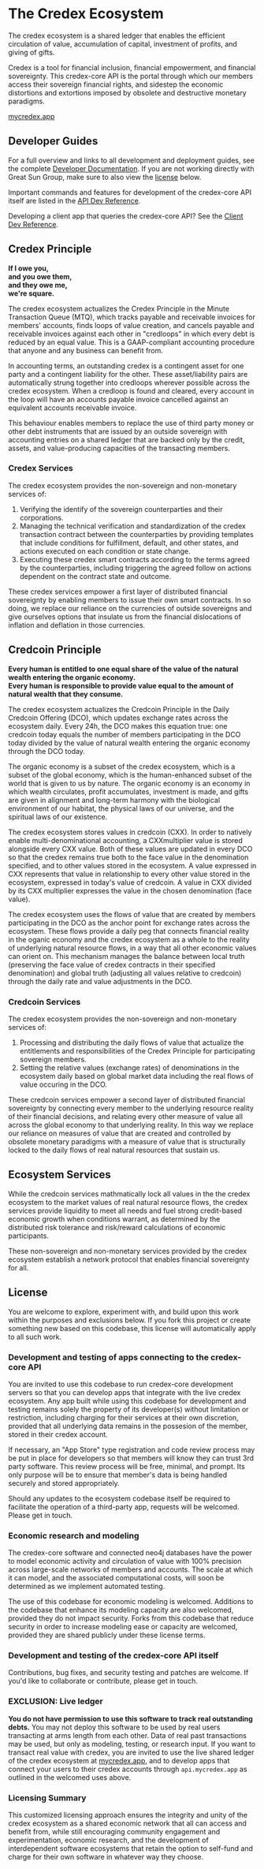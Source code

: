 # The Credex Ecosystem

The credex ecosystem is a shared ledger that enables the efficient circulation of value, accumulation of capital, investment of profits, and giving of gifts.

Credex is a tool for financial inclusion, financial empowerment, and financial sovereignty. This credex-core API is the portal through which our members access their sovereign financial rights, and sidestep the economic distortions and extortions imposed by obsolete and destructive monetary paradigms.

[mycredex.app](https://mycredex.app)

## Developer Guides

For a full overview and links to all development and deployment guides, see the complete [Developer Documentation](docs/developerAPI/README.md). If you are not working directly with Great Sun Group, make sure to also view the [license](#license) below.

Important commands and features for development of the credex-core API itself are listed in the [API Dev Reference](docs/developerAPI/quickref.md).

Developing a client app that queries the credex-core API? See the [Client Dev Reference](docs/developerClient/README.md).

## Credex Principle

**If I owe you,**\
**and you owe them,**\
**and they owe me,**\
**we're square.**

The credex ecosystem actualizes the Credex Principle in the Minute Transaction Queue (MTQ), which tracks payable and receivable invoices for members' accounts, finds loops of value creation, and cancels payable and receivable invoices against each other in "credloops" in which every debt is reduced by an equal value. This is a GAAP-compliant accounting procedure that anyone and any business can benefit from.

In accounting terms, an outstanding credex is a contingent asset for one party and a contingent liability for the other. These asset/liability pairs are automatically strung together into credloops wherever possible across the credex ecosystem. When a credloop is found and cleared, every account in the loop will have an accounts payable invoice cancelled against an equivalent accounts receivable invoice.

This behaviour enables members to replace the use of third party money or other debt instruments that are issued by an outside sovereign with accounting entries on a shared ledger that are backed only by the credit, assets, and value-producing capacities of the transacting members.

### Credex Services
The credex ecosystem provides the non-sovereign and non-monetary services of:
1. Verifying the identify of the sovereign counterparties and their corporations.
2. Managing the technical verification and standardization of the credex transaction contract between the counterparties by providing templates that include conditions for fulfillment, default, and other states, and actions executed on each condition or state change.
3. Executing these credex smart contracts according to the terms agreed by the counterparties, including triggering the agreed follow on actions dependent on the contract state and outcome.

These credex services empower a first layer of distributed financial sovereignty by enabling members to issue their own smart contracts. In so doing, we replace our reliance on the currencies of outside sovereigns and give ourselves options that insulate us from the financial dislocations of inflation and deflation in those currencies.

## Credcoin Principle

**Every human is entitled to one equal share of the value of the natural wealth entering the organic economy.**\
**Every human is responsible to provide value equal to the amount of natural wealth that they consume.**

The credex ecosystem actualizes the Credcoin Principle in the Daily Credcoin Offering (DCO), which updates exchange rates across the ecosystem daily. Every 24h, the DCO makes this equation true: one credcoin today equals the number of members participating in the DCO today divided by the value of natural wealth entering the organic economy through the DCO today.

The organic economy is a subset of the credex ecosystem, which is a subset of the global economy, which is the human-enhanced subset of the world that is given to us by nature. The organic economy is an economy in which wealth circulates, profit accumulates, investment is made, and gifts are given in alignment and long-term harmony with the biological environment of our habitat, the physical laws of our universe, and the spiritual laws of our existence.

The credex ecosystem stores values in credcoin (CXX). In order to natively enable multi-denominational accounting, a CXXmultiplier value is stored alongside every CXX value. Both of these values are updated in every DCO so that the credex remains true both to the face value in the denomination specified, and to other values stored in the ecosystem. A value expressed in CXX represents that value in relationship to every other value stored in the ecosystem, expressed in today's value of credcoin. A value in CXX divided by its CXX multiplier expresses the value in the chosen denomination (face value).

The credex ecosystem uses the flows of value that are created by members participating in the DCO as the anchor point for exchange rates across the ecosystem. These flows provide a daily peg that connects financial reality in the oganic economy and the credex ecosystem as a whole to the reality of underlying natural resource flows, in a way that all other economic values can orient on. This mechanism manages the balance between local truth (preserving the face value of credex contracts in their specified denomination) and global truth (adjusting all values relative to credcoin) through the daily rate and value adjustments in the DCO.

### Credcoin Services

The credex ecosystem provides the non-sovereign and non-monetary services of:
1. Processing and distributing the daily flows of value that actualize the entitlements and responsibilities of the Credex Principle for participating sovereign members.
2. Setting the relative values (exchange rates) of denominations in the ecosystem daily based on global market data including the real flows of value occuring in the DCO.

These credcoin services empower a second layer of distributed financial sovereignty by connecting every member to the underlying resource reality of their financial decisions, and relating every other measure of value all across the global economy to that underlying reality. In this way we replace our reliance on measures of value that are created and controlled by obsolete monetary paradigms with a measure of value that is structurally locked to the daily flows of real natural resources that sustain us.

## Ecosystem Services
While the credcoin services mathmatically lock all values in the the credex ecosystem to the market values of real natural resource flows, the credex services provide liquidity to meet all needs and fuel strong credit-based economic growth when conditions warrant, as determined by the distributed risk tolerance and risk/reward calculations of economic participants.

These non-sovereign and non-monetary services provided by the credex ecosystem establish a network protocol that enables financial sovereignty for all.

## License

You are welcome to explore, experiment with, and build upon this work within the purposes and exclusions below. If you fork this project or create something new based on this codebase, this license will automatically apply to all such work.

### Development and testing of apps connecting to the credex-core API

You are invited to use this codebase to run credex-core development servers so that you can develop apps that integrate with the live credex ecosystem. Any app built while using this codebase for development and testing remains solely the property of its developer(s) without limitation or restriction, including charging for their services at their own discretion, provided that all underlying data remains in the possesion of the member, stored in their credex account.

If necessary, an "App Store" type registration and code review process may be put in place for developers so that members will know they can trust 3rd party software. This review process will be free, minimal, and prompt. Its only purpose will be to ensure that member's data is being handled securely and stored appropriately.

Should any updates to the ecosystem codebase itself be required to facilitate the operation of a third-party app, requests will be welcomed. Please get in touch.

### Economic research and modeling

The credex-core software and connected neo4j databases have the power to model economic activity and circulation of value with 100% precision across large-scale networks of members and accounts. The scale at which it can model, and the associated computational costs, will soon be determined as we implement automated testing.

The use of this codebase for economic modeling is welcomed. Additions to the codebase that enhance its modeling capacity are also welcomed, provided they do not impact security. Forks from this codebase that reduce security in order to increase modeling ease or capacity are welcomed, provided they are shared publicly under these license terms.

### Development and testing of the credex-core API itself

Contributions, bug fixes, and security testing and patches are welcome. If you'd like to collaborate or contribute, please get in touch.

### EXCLUSION: Live ledger

**You do not have permission to use this software to track real outstanding debts.** You may not deploy this software to be used by real users transacting at arms length from each other. Data of real past transactions may be used, but only as modeling, testing, or research input. If you want to transact real value with credex, you are invited to use the live shared ledger of the credex ecosystem at [mycredex.app](https://mycredex.app), and to develop apps that connect your users to their credex accounts through `api.mycredex.app` as outlined in the welcomed uses above.

### Licensing Summary

This customized licensing approach ensures the integrity and unity of the credex ecosystem as a shared economic network that all can access and benefit from, while still encouraging community engagement and experimentation, economic research, and the development of interdependent software ecosystems that retain the option to self-fund and charge for their own software in whatever way they choose.